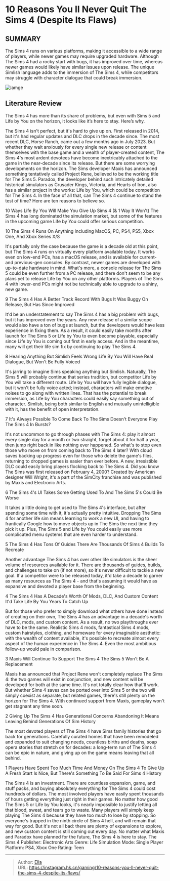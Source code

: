 # 10 Reasons You ll Never Quit The Sims 4 (Despite Its Flaws)


## SUMMARY 


 The Sims 4 runs on various platforms, making it accessible to a wide range of players, while newer games may require upgraded hardware. 
 Although The Sims 4 had a rocky start with bugs, it has improved over time, whereas newer games would likely have similar issues upon release. 
 The unique Simlish language adds to the immersion of The Sims 4, while competitors may struggle with character dialogue that could break immersion. 

![iamge](https://static1.srcdn.com/wordpress/wp-content/uploads/2023/12/10-reasons-you-ll-never-quit-the-sims-4-despite-its-flaws.jpg)

## Literature Review

The Sims 4 has more than its share of problems, but even with Sims 5 and Life by You on the horizon, it looks like it’s here to stay. Here’s why.




The Sims 4 isn&#39;t perfect, but it&#39;s hard to give up on. First released in 2014, but it&#39;s had regular updates and DLC drops in the decade since. The most recent DLC, Horse Ranch, came out a few months ago in July 2023. But whether they wait anxiously for every single new release or content themselves with the base game and a wealth of player-created content, The Sims 4&#39;s most ardent devotees have become inextricably attached to the game in the near-decade since its release.
But there are some worrying developments on the horizon. The Sims developer Maxis has announced something tentatively called Project Rene, believed to be the working title for The Sims 5. Paradox, the developer behind such intricately detailed historical simulators as Crusader Kings, Victoria, and Hearts of Iron, also has a similar project in the works: Life by You, which could be competition for The Sims 4. In the face of all that, can The Sims 4 continue to stand the test of time? Here are ten reasons to believe so.
            
 
 10 Ways Life By You Will Make You Give Up Sims 4 (&amp; 1 Way It Won&#39;t) 
The Sims 4 has long dominated the simulation market, but some of the features in the upcoming game Life by You could offer serious competition.












 








 10  The Sims 4 Runs On Anything 
Including MacOS, PC, PS4, PS5, Xbox One, And Xbox Series X/S
        

It&#39;s partially only the case because the game is a decade old at this point, but The Sims 4 runs on virtually every platform available today. It works even on low-end PCs, has a macOS release, and is available for current- and previous-gen consoles. By contrast, newer games are developed with up-to-date hardware in mind. What&#39;s more, a console release for The Sims 5 could be even further from a PC release, and there don&#39;t seem to be any plans yet to release Life by You on any other platforms. Players of The Sims 4 with lower-end PCs might not be technically able to upgrade to a shiny, new game.





 9  The Sims 4 Has A Better Track Record With Bugs 
It Was Buggy On Release, But Has Since Improved
        

It&#39;d be an understatement to say The Sims 4 has a big problem with bugs, but it has improved over the years. Any new release of a similar scope would also have a ton of bugs at launch, but the developers would have less experience in fixing them. As a result, it could easily take months after launch for The Sims 5 or Life by You to even become playable, especially since Life by You is coming out first in early access. And in the meantime, many will get their life sim fix by continuing to play The Sims 4.





 8  Hearing Anything But Simlish Feels Wrong 
Life By You Will Have Real Dialogue, But Won&#39;t Be Fully Voiced
        

It&#39;s jarring to imagine Sims speaking anything but Simlish. Naturally, The Sims 5 will probably continue that series tradition, but competitor Life by You will take a different route. Life by You will have fully legible dialogue, but it won&#39;t be fully voice acted; instead, characters will make emotive noises to go along with written lines. That has the potential to break immersion, as Life by You characters could easily say something out of character. Simlish, being both similar to English and mutually unintelligible with it, has the benefit of open interpretation.





 7  It&#39;s Always Possible To Come Back To The Sims 
Doesn&#39;t Everyone Play The Sims 4 In Bursts?
        

It&#39;s not uncommon to go through phases with The Sims 4: play it almost every single day for a month or two straight, forget about it for half a year, then jump right back in like nothing ever happened. So what&#39;s to stop even those who move on from coming back to The Sims 4 later? With cloud saves backing up progress even for those who delete the game&#39;s files, returning to dropped games is easier than ever before. A new, irresistible DLC could easily bring players flocking back to The Sims 4.
Did you know The Sims was first released on February 4, 2000? Created by American designer Will Wright, it&#39;s a part of the SimCity franchise and was published by Maxis and Electronic Arts. 






 6  The Sims 4&#39;s UI Takes Some Getting Used To 
And The Sims 5&#39;s Could Be Worse
        

It takes a little doing to get used to The Sims 4&#39;s interface, but after spending some time with it, it&#39;s actually pretty intuitive. Dropping The Sims 4 for another life sim means learning to work a new UI, and having to frantically Google how to move objects up in The Sims the next time they pick it up. Plus, The Sims 5 and Life by You could easily use more complicated menu systems that are even harder to understand.





 5  The Sims 4 Has Tons Of Guides 
There Are Thousands Of Sims 4 Builds To Recreate


 







Another advantage The Sims 4 has over other life simulators is the sheer volume of resources available for it. There are thousands of guides, builds, and challenges to take on (if not more), so it&#39;s never difficult to tackle a new goal. If a competitor were to be released today, it&#39;d take a decade to garner as many resources as The Sims 4 - and that&#39;s assuming it would have as expansive and devoted a player base from the beginning.





 4  The Sims 4 Has A Decade&#39;s Worth Of Mods, DLC, And Custom Content 
It&#39;d Take Life By You Years To Catch Up


 







But for those who prefer to simply download what others have done instead of creating on their own, The Sims 4 has an advantage in a decade&#39;s worth of DLC, mods, and custom content. As a result, no two playthroughs ever have to be the same. Realistic Sims 4 mods, fantastical Sims 4 mods, custom hairstyles, clothing, and homeware for every imaginable aesthetic: with the wealth of content available, it&#39;s possible to recreate almost every aspect of the human experience in The Sims 4. Even the most ambitious follow-up would pale in comparison.





 3  Maxis Will Continue To Support The Sims 4 
The Sims 5 Won&#39;t Be A Replacement
        

Maxis has announced that Project Rene won&#39;t completely replace The Sims 4: the two games will exist in conjunction, and new content will be developed for both at the same time. It&#39;s not totally clear how that&#39;ll work. But whether Sims 4 saves can be ported over into Sims 5 or the two will simply coexist as separate, but related games, there&#39;s still plenty on the horizon for The Sims 4. With continued support from Maxis, gameplay won&#39;t get stagnant any time soon.





 2  Giving Up The Sims 4 Has Generational Concerns 
Abandoning It Means Leaving Behind Generations Of Sim History


 







The most devoted players of The Sims 4 have Sims family histories that go back for generations. Carefully curated homes that have been remodeled and expanded to suit changing needs, countless births and deaths, soap opera stories that stretch on for decades: a long-term run of The Sims 4 can be epic in nature, and giving up on the game means leaving that all behind.





 1  Players Have Spent Too Much Time And Money On The Sims 4 To Give Up 
A Fresh Start Is Nice, But There&#39;s Something To Be Said For Sims 4 History
        

The Sims 4 is an investment. There are countless expansion, game, and stuff packs, and buying absolutely everything for The Sims 4 could cost hundreds of dollars. The most involved players have easily spent thousands of hours getting everything just right in their games. No matter how good The Sims 5 or Life by You looks, it&#39;s nearly impossible to justify letting all that blood, sweat, and tears go to waste. Many players will simply keep playing The Sims 4 because they have too much to lose by stopping.
So everyone&#39;s trapped in the ninth circle of Sims 4 hell, and will remain that way for good. But it&#39;s not all bad: there are plenty of expansions to explore, and new custom content is still coming out every day. No matter what Maxis and Paradox have planned for the future, The Sims 4 is here to stay.
               The Sims 4    Publisher:   Electronic Arts    Genre:   Life Simulation    Mode:   Single Player    Platform:   PS4, Xbox One    Rating:   Teen      

---

> Author: [Ella](https://instagram.hk.cn/)  
> URL: https://instagram.hk.cn/gaming/10-reasons-you-ll-never-quit-the-sims-4-despite-its-flaws/  

